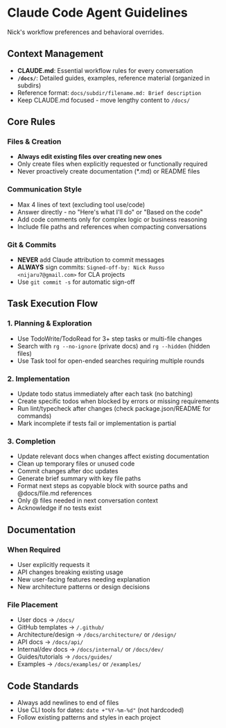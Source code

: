 # Claude Code Agent Guidelines

Nick's workflow preferences and behavioral overrides.

## Context Management
- **CLAUDE.md**: Essential workflow rules for every conversation
- **`/docs/`**: Detailed guides, examples, reference material (organized in subdirs)
- Reference format: `docs/subdir/filename.md: Brief description`
- Keep CLAUDE.md focused - move lengthy content to `/docs/`

## Core Rules

### Files & Creation
- **Always edit existing files over creating new ones**
- Only create files when explicitly requested or functionally required
- Never proactively create documentation (*.md) or README files

### Communication Style  
- Max 4 lines of text (excluding tool use/code)
- Answer directly - no "Here's what I'll do" or "Based on the code"
- Add code comments only for complex logic or business reasoning
- Include file paths and references when compacting conversations

### Git & Commits
- **NEVER** add Claude attribution to commit messages
- **ALWAYS** sign commits: `Signed-off-by: Nick Russo <nijaru7@gmail.com>` for CLA projects
- Use `git commit -s` for automatic sign-off

## Task Execution Flow

### 1. Planning & Exploration
- Use TodoWrite/TodoRead for 3+ step tasks or multi-file changes
- Search with `rg --no-ignore` (private docs) and `rg --hidden` (hidden files)
- Use Task tool for open-ended searches requiring multiple rounds

### 2. Implementation
- Update todo status immediately after each task (no batching)
- Create specific todos when blocked by errors or missing requirements
- Run lint/typecheck after changes (check package.json/README for commands)
- Mark incomplete if tests fail or implementation is partial

### 3. Completion
- Update relevant docs when changes affect existing documentation
- Clean up temporary files or unused code
- Commit changes after doc updates
- Generate brief summary with key file paths
- Format next steps as copyable block with source paths and @docs/file.md references
- Only @ files needed in next conversation context
- Acknowledge if no tests exist

## Documentation

### When Required
- User explicitly requests it
- API changes breaking existing usage
- New user-facing features needing explanation
- New architecture patterns or design decisions

### File Placement
- User docs → `/docs/`
- GitHub templates → `/.github/`
- Architecture/design → `/docs/architecture/` or `/design/`
- API docs → `/docs/api/`
- Internal/dev docs → `/docs/internal/` or `/docs/dev/`
- Guides/tutorials → `/docs/guides/`
- Examples → `/docs/examples/` or `/examples/`

## Code Standards
- Always add newlines to end of files
- Use CLI tools for dates: `date +"%Y-%m-%d"` (not hardcoded)
- Follow existing patterns and styles in each project
